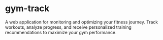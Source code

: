 # gym-track
A web application for monitoring and optimizing your fitness journey.  Track workouts, analyze progress, and receive personalized training recommendations  to maximize your gym performance.
